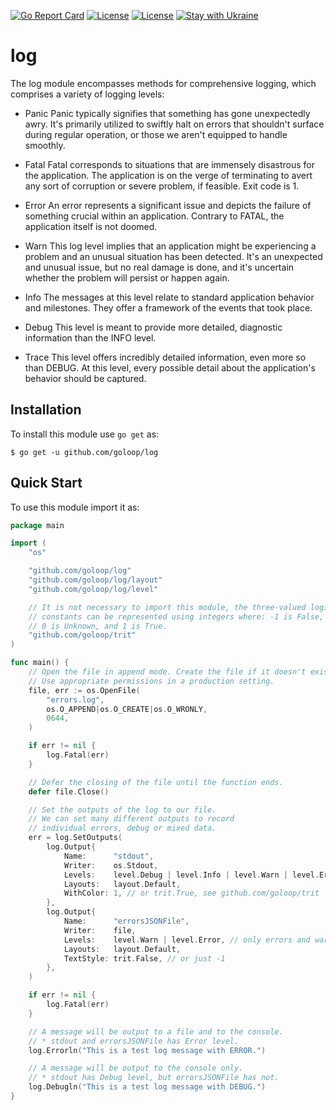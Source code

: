 [![Go Report Card](https://goreportcard.com/badge/github.com/goloop/log)](https://goreportcard.com/report/github.com/goloop/log) [![License](https://img.shields.io/badge/license-MIT-brightgreen)](https://github.com/goloop/log/blob/master/LICENSE) [![License](https://img.shields.io/badge/godoc-YES-green)](https://godoc.org/github.com/goloop/log) [![Stay with Ukraine](https://img.shields.io/static/v1?label=Stay%20with&message=Ukraine%20♥&color=ffD700&labelColor=0057B8&style=flat)](https://u24.gov.ua/)


# log

The log module encompasses methods for comprehensive logging, which comprises a variety of logging levels:

- Panic
  Panic typically signifies that something has gone unexpectedly awry. It's primarily utilized to swiftly halt on errors that shouldn't surface during regular operation, or those we aren't equipped to handle smoothly.

- Fatal
  Fatal corresponds to situations that are immensely disastrous for the application. The application is on the verge of terminating to avert any sort of corruption or severe problem, if feasible. Exit code is 1.

- Error
  An error represents a significant issue and depicts the failure of something crucial within an application. Contrary to FATAL, the application itself is not doomed.

- Warn
  This log level implies that an application might be experiencing a problem and an unusual situation has been detected. It's an unexpected and unusual issue, but no real damage is done, and it's uncertain whether the problem will persist or happen again.

- Info
  The messages at this level relate to standard application behavior and milestones. They offer a framework of the events that took place.

- Debug
  This level is meant to provide more detailed, diagnostic information than the INFO level.

- Trace
  This level offers incredibly detailed information, even more so than DEBUG. At this level, every possible detail about the application's behavior should be captured.


## Installation

To install this module use `go get` as:

```
$ go get -u github.com/goloop/log
```

## Quick Start

To use this module import it as:

```go
package main

import (
	"os"

	"github.com/goloop/log"
	"github.com/goloop/log/layout"
	"github.com/goloop/log/level"

	// It is not necessary to import this module, the three-valued logic
	// constants can be represented using integers where: -1 is False,
	// 0 is Unknown, and 1 is True.
	"github.com/goloop/trit"
)

func main() {
	// Open the file in append mode. Create the file if it doesn't exist.
	// Use appropriate permissions in a production setting.
	file, err := os.OpenFile(
		"errors.log",
		os.O_APPEND|os.O_CREATE|os.O_WRONLY,
		0644,
	)

	if err != nil {
		log.Fatal(err)
	}

	// Defer the closing of the file until the function ends.
	defer file.Close()

	// Set the outputs of the log to our file.
	// We can set many different outputs to record
	// individual errors, debug or mixed data.
	err = log.SetOutputs(
		log.Output{
			Name:      "stdout",
			Writer:    os.Stdout,
			Levels:    level.Debug | level.Info | level.Warn | level.Error,
			Layouts:   layout.Default,
			WithColor: 1, // or trit.True, see github.com/goloop/trit
		},
		log.Output{
			Name:      "errorsJSONFile",
			Writer:    file,
			Levels:    level.Warn | level.Error, // only errors and warnings
			Layouts:   layout.Default,
			TextStyle: trit.False, // or just -1
		},
	)

	if err != nil {
		log.Fatal(err)
	}

	// A message will be output to a file and to the console.
	// * stdout and errorsJSONFile has Error level.
	log.Errorln("This is a test log message with ERROR.")

	// A message will be output to the console only.
	// * stdout has Debug level, but errorsJSONFile has not.
	log.Debugln("This is a test log message with DEBUG.")
}
```

